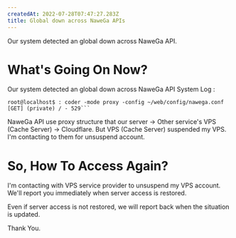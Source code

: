 ```yaml
---
createdAt: 2022-07-28T07:47:27.283Z
title: Global down across NaweGa APIs
---
```



Our system detected an global down across NaweGa API.

# What's Going On Now?

Our system detected an global down across NaweGa API
System Log : 

````
root@localhost$ : coder -mode proxy -config ~/web/config/nawega.conf
[GET] (private) / - 529```

````

NaweGa API use proxy structure that our server -> Other service's  VPS (Cache Server) -> Cloudflare. But VPS (Cache Server) suspended my VPS. I'm contacting to them for unsuspend account.
# So, How To Access Again?
I'm contacting with VPS service provider to unsuspend my VPS account. We'll report you immediately when server access is restored.

Even if server access is not restored, we will report back when the situation is updated.

Thank You.
